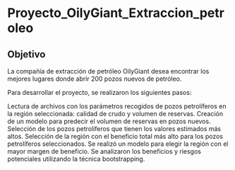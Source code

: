 # Proyecto_OilyGiant_Extraccion_petroleo

## Objetivo
La compañía de extracción de petróleo OilyGiant desea encontrar los mejores lugares donde abrir 200 pozos nuevos de petróleo.

Para desarrollar el proyecto, se realizaron los siguientes pasos:

Lectura de archivos con los parámetros recogidos de pozos petrolíferos en la región seleccionada: calidad de crudo y volumen de reservas.
Creación de un modelo para predecir el volumen de reservas en pozos nuevos.
Selección de los pozos petrolíferos que tienen los valores estimados más altos.
Selección de la región con el beneficio total más alto para los pozos petrolíferos seleccionados.
Se realizó un modelo para elegir la región con el mayor margen de beneficio. Se analizaron los beneficios y riesgos potenciales utilizando la técnica bootstrapping.
